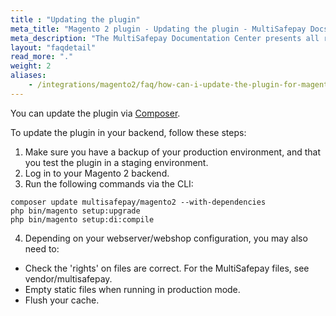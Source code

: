 ```yaml
---
title : "Updating the plugin"
meta_title: "Magento 2 plugin - Updating the plugin - MultiSafepay Docs"
meta_description: "The MultiSafepay Documentation Center presents all relevant information about our Plugins and API. You can also find support pages for payment methods, tools and general questions as well as the contact details of our Support and Integration Teams."
layout: "faqdetail"
read_more: "."
weight: 2
aliases: 
    - /integrations/magento2/faq/how-can-i-update-the-plugin-for-magento2/
---
```


You can update the plugin via [Composer](https://getcomposer.org).

To update the plugin in your backend, follow these steps:

1. Make sure you have a backup of your production environment, and that you test the plugin in a staging environment.
2. Log in to your Magento 2 backend.
3. Run the following commands via the CLI:
```
composer update multisafepay/magento2 --with-dependencies
php bin/magento setup:upgrade
php bin/magento setup:di:compile
```

4. Depending on your webserver/webshop configuration, you may also need to:

- Check the 'rights' on files are correct. For the MultiSafepay files, see vendor/multisafepay.
- Empty static files when running in production mode.
- Flush your cache.


